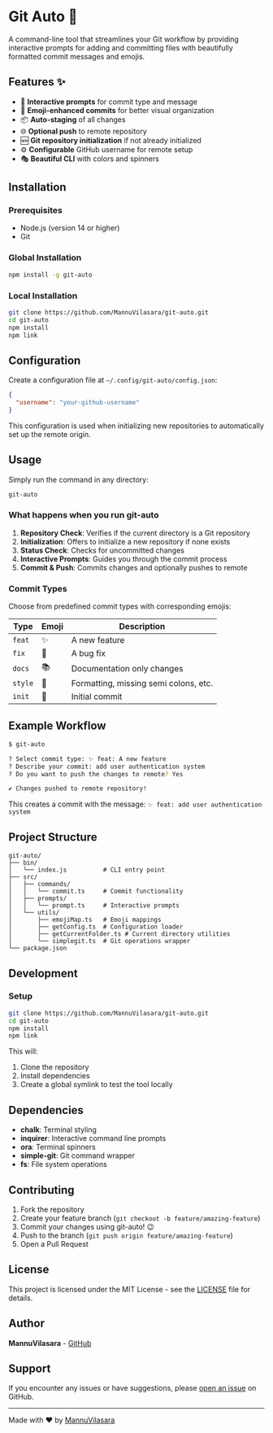 # Git Auto 🚀

A command-line tool that streamlines your Git workflow by providing interactive prompts for adding and committing files with beautifully formatted commit messages and emojis.

## Features ✨

- 🎯 **Interactive prompts** for commit type and message
- 🎨 **Emoji-enhanced commits** for better visual organization
- 📦 **Auto-staging** of all changes
- 🌐 **Optional push** to remote repository
- 🆕 **Git repository initialization** if not already initialized
- ⚙️ **Configurable** GitHub username for remote setup
- 🎭 **Beautiful CLI** with colors and spinners

## Installation

### Prerequisites

- Node.js (version 14 or higher)
- Git

### Global Installation

```bash
npm install -g git-auto
```

### Local Installation

```bash
git clone https://github.com/MannuVilasara/git-auto.git
cd git-auto
npm install
npm link
```

## Configuration

Create a configuration file at `~/.config/git-auto/config.json`:

```json
{
  "username": "your-github-username"
}
```

This configuration is used when initializing new repositories to automatically set up the remote origin.

## Usage

Simply run the command in any directory:

```bash
git-auto
```

### What happens when you run git-auto

1. **Repository Check**: Verifies if the current directory is a Git repository
2. **Initialization**: Offers to initialize a new repository if none exists
3. **Status Check**: Checks for uncommitted changes
4. **Interactive Prompts**: Guides you through the commit process
5. **Commit & Push**: Commits changes and optionally pushes to remote

### Commit Types

Choose from predefined commit types with corresponding emojis:

| Type    | Emoji | Description                           |
| ------- | ----- | ------------------------------------- |
| `feat`  | ✨    | A new feature                         |
| `fix`   | 🐛    | A bug fix                             |
| `docs`  | 📚    | Documentation only changes            |
| `style` | 💄    | Formatting, missing semi colons, etc. |
| `init`  | 🎉    | Initial commit                        |

## Example Workflow

```bash
$ git-auto

? Select commit type: ✨ feat: A new feature
? Describe your commit: add user authentication system
? Do you want to push the changes to remote? Yes

✔ Changes pushed to remote repository!
```

This creates a commit with the message: `✨ feat: add user authentication system`

## Project Structure

```text
git-auto/
├── bin/
│   └── index.js          # CLI entry point
├── src/
│   ├── commands/
│   │   └── commit.ts     # Commit functionality
│   ├── prompts/
│   │   └── prompt.ts     # Interactive prompts
│   └── utils/
│       ├── emojiMap.ts   # Emoji mappings
│       ├── getConfig.ts  # Configuration loader
│       ├── getCurrentFolder.ts # Current directory utilities
│       └── simplegit.ts  # Git operations wrapper
└── package.json
```

## Development

### Setup

```bash
git clone https://github.com/MannuVilasara/git-auto.git
cd git-auto
npm install
npm link
```

This will:

1. Clone the repository
2. Install dependencies
3. Create a global symlink to test the tool locally

## Dependencies

- **chalk**: Terminal styling
- **inquirer**: Interactive command line prompts
- **ora**: Terminal spinners
- **simple-git**: Git command wrapper
- **fs**: File system operations

## Contributing

1. Fork the repository
2. Create your feature branch (`git checkout -b feature/amazing-feature`)
3. Commit your changes using git-auto! 😉
4. Push to the branch (`git push origin feature/amazing-feature`)
5. Open a Pull Request

## License

This project is licensed under the MIT License - see the [LICENSE](LICENSE) file for details.

## Author

**MannuVilasara** - [GitHub](https://github.com/MannuVilasara)

## Support

If you encounter any issues or have suggestions, please [open an issue](https://github.com/MannuVilasara/git-auto/issues) on GitHub.

---

Made with ❤️ by [MannuVilasara](https://github.com/MannuVilasara)
